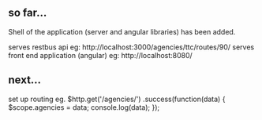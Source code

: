 so far...
---------

Shell of the application (server and angular libraries) has been added.

serves restbus api eg: http://localhost:3000/agencies/ttc/routes/90/
serves front end application (angular) eg: http://localhost:8080/

next...
-------

set up routing eg.
$http.get('/agencies/') .success(function(data) { $scope.agencies = data; console.log(data); });

